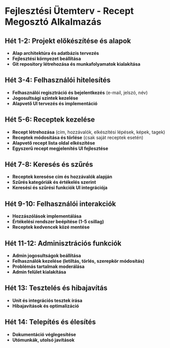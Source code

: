 # Fejlesztési Ütemterv - Recept Megosztó Alkalmazás

## Hét 1-2: Projekt előkészítése és alapok
- **Alap architektúra és adatbázis tervezés**
- **Fejlesztési környezet beállítása**
- **Git repository létrehozása és munkafolyamatok kialakítása**

## Hét 3-4: Felhasználói hitelesítés
- **Felhasználói regisztráció és bejelentkezés** (e-mail, jelszó, név)
- **Jogosultsági szintek kezelése**
- **Alapvető UI tervezés és implementáció**

## Hét 5-6: Receptek kezelése
- **Recept létrehozása** (cím, hozzávalók, elkészítési lépések, képek, tagek)
- **Receptek módosítása és törlése** (csak saját receptek esetén)
- **Alapvető recept lista oldal elkészítése**
- **Egyszerű recept megjelenítés UI fejlesztése**

## Hét 7-8: Keresés és szűrés
- **Receptek keresése cím és hozzávalók alapján**
- **Szűrés kategóriák és értékelés szerint**
- **Keresési és szűrési funkciók UI integrációja**

## Hét 9-10: Felhasználói interakciók
- **Hozzászólások implementálása**
- **Értékelési rendszer beépítése (1-5 csillag)**
- **Receptek kedvencek közé mentése**

## Hét 11-12: Adminisztrációs funkciók
- **Admin jogosultságok beállítása**
- **Felhasználók kezelése (letiltás, törlés, szerepkör módosítás)**
- **Problémás tartalmak moderálása**
- **Admin felület kialakítása**

## Hét 13: Tesztelés és hibajavítás
- **Unit és integrációs tesztek írása**
- **Hibajavítások és optimalizáció**

## Hét 14: Telepítés és élesítés
- **Dokumentáció véglegesítése**
- **Utómunkák, utolsó javítások**
